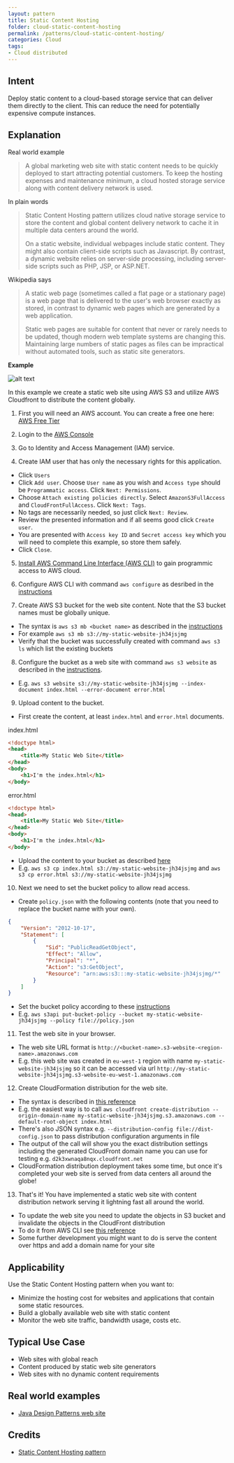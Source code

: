 ```yaml
---
layout: pattern
title: Static Content Hosting
folder: cloud-static-content-hosting
permalink: /patterns/cloud-static-content-hosting/
categories: Cloud
tags:
- Cloud distributed
---
```


## Intent

Deploy static content to a cloud-based storage service that can deliver them directly to the client. 
This can reduce the need for potentially expensive compute instances.

## Explanation

Real world example

> A global marketing web site with static content needs to be quickly deployed to start attracting
> potential customers. To keep the hosting expenses and maintenance minimum, a cloud hosted storage 
> service along with content delivery network is used.

In plain words

> Static Content Hosting pattern utilizes cloud native storage service to store the content and
> global content delivery network to cache it in multiple data centers around the world.
> 
> On a static website, individual webpages include static content. They might also contain 
> client-side scripts such as Javascript. By contrast, a dynamic website relies on server-side 
> processing, including server-side scripts such as PHP, JSP, or ASP.NET.

Wikipedia says

> A static web page (sometimes called a flat page or a stationary page) is a web page that is 
> delivered to the user's web browser exactly as stored, in contrast to dynamic web pages which are 
> generated by a web application.
> 
> Static web pages are suitable for content that never or rarely needs to be updated, though modern 
> web template systems are changing this. Maintaining large numbers of static pages as files can be 
> impractical without automated tools, such as static site generators.

**Example**

![alt text](./etc/static-content-hosting.png "Static Content Hosting")

In this example we create a static web site using AWS S3 and utilize AWS Cloudfront to distribute
the content globally.

1. First you will need an AWS account. You can create a free one here: [AWS Free Tier](https://aws.amazon.com/free/free-tier/)

2. Login to the [AWS Console](https://console.aws.amazon.com/console/home?nc2=h_ct&src=header-signin)

3. Go to Identity and Access Management (IAM) service.

4. Create IAM user that has only the necessary rights for this application.

* Click `Users`
* Click `Add user`. Choose `User name` as you wish and `Access type` should be `Programmatic access`. Click `Next: Permissions`.
* Choose `Attach existing policies directly`. Select `AmazonS3FullAccess` and `CloudFrontFullAccess`. Click `Next: Tags`.
* No tags are necessarily needed, so just click `Next: Review`.
* Review the presented information and if all seems good click `Create user`.
* You are presented with `Access key ID` and `Secret access key` which you will need to complete this example, so store them safely.
* Click `Close`.

5. [Install AWS Command Line Interface (AWS CLI)](https://docs.aws.amazon.com/cli/latest/userguide/install-cliv1.html) to gain programmic access to AWS cloud.

6. Configure AWS CLI with command `aws configure` as desribed in the [instructions](https://docs.aws.amazon.com/cli/latest/userguide/cli-configure-quickstart.html#cli-configure-quickstart-config)

7. Create AWS S3 bucket for the web site content. Note that the S3 bucket names must be globally unique.

* The syntax is `aws s3 mb <bucket name>` as described in the [instructions](https://docs.aws.amazon.com/cli/latest/userguide/cli-services-s3-commands.html#using-s3-commands-managing-buckets-creating)
* For example `aws s3 mb s3://my-static-website-jh34jsjmg`
* Verify that the bucket was successfully created with command `aws s3 ls` which list the existing buckets

8. Configure the bucket as a web site with command `aws s3 website` as described in the [instructions](https://docs.aws.amazon.com/cli/latest/reference/s3/website.html).

* E.g. `aws s3 website s3://my-static-website-jh34jsjmg --index-document index.html --error-document error.html`

9. Upload content to the bucket.

* First create the content, at least `index.html` and `error.html` documents.
  
index.html
```html
<!doctype html>
<head>
    <title>My Static Web Site</title>
</head>
<body>
    <h1>I'm the index.html</h1>
</body>
```

error.html
```html
<!doctype html>
<head>
    <title>My Static Web Site</title>
</head>
<body>
    <h1>I'm the index.html</h1>
</body>
```

* Upload the content to your bucket as described [here](https://docs.aws.amazon.com/cli/latest/userguide/cli-services-s3-commands.html#using-s3-commands-managing-objects-copy)
* E.g. `aws s3 cp index.html s3://my-static-website-jh34jsjmg` and `aws s3 cp error.html s3://my-static-website-jh34jsjmg`

10. Next we need to set the bucket policy to allow read access.

* Create `policy.json` with the following contents (note that you need to replace the bucket name with your own).

```json
{
    "Version": "2012-10-17",
    "Statement": [
        {
            "Sid": "PublicReadGetObject",
            "Effect": "Allow",
            "Principal": "*",
            "Action": "s3:GetObject",
            "Resource": "arn:aws:s3:::my-static-website-jh34jsjmg/*"
        }
    ]
}
```

* Set the bucket policy according to these [instructions](https://docs.aws.amazon.com/cli/latest/reference/s3api/put-bucket-policy.html)
* E.g. `aws s3api put-bucket-policy --bucket my-static-website-jh34jsjmg --policy file://policy.json`

11. Test the web site in your browser.

* The web site URL format is `http://<bucket-name>.s3-website-<region-name>.amazonaws.com`
* E.g. this web site was created in `eu-west-1` region with name `my-static-website-jh34jsjmg` so it can be accessed via url `http://my-static-website-jh34jsjmg.s3-website-eu-west-1.amazonaws.com`

12. Create CloudFormation distribution for the web site.

* The syntax is described in [this reference](https://docs.aws.amazon.com/cli/latest/reference/cloudfront/create-distribution.html)
* E.g. the easiest way is to call `aws cloudfront create-distribution --origin-domain-name my-static-website-jh34jsjmg.s3.amazonaws.com --default-root-object index.html`
* There's also JSON syntax e.g. `--distribution-config file://dist-config.json` to pass distribution configuration arguments in file
* The output of the call will show you the exact distribution settings including the generated CloudFront domain name you can use for testing e.g. `d2k3xwnaqa8nqx.cloudfront.net` 
* CloudFormation distribution deployment takes some time, but once it's completed your web site is served from data centers all around the globe!

13. That's it! You have implemented a static web site with content distribution network serving it lightning fast all around the world.

* To update the web site you need to update the objects in S3 bucket and invalidate the objects in the CloudFront distribution
* To do it from AWS CLI see [this reference](https://docs.aws.amazon.com/cli/latest/reference/cloudfront/create-invalidation.html)
* Some further development you might want to do is serve the content over https and add a domain name for your site

## Applicability

Use the Static Content Hosting pattern when you want to:

* Minimize the hosting cost for websites and applications that contain some static resources.
* Build a globally available web site with static content
* Monitor the web site traffic, bandwidth usage, costs etc.

## Typical Use Case

* Web sites with global reach
* Content produced by static web site generators
* Web sites with no dynamic content requirements

## Real world examples

* [Java Design Patterns web site](https://java-design-patterns.com)

## Credits

* [Static Content Hosting pattern](https://docs.microsoft.com/en-us/azure/architecture/patterns/static-content-hosting)
